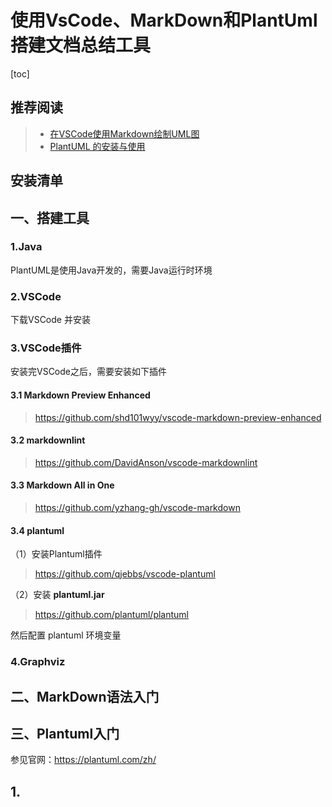 # 使用VsCode、MarkDown和PlantUml搭建文档总结工具

[toc]



## 推荐阅读

> - [在VSCode使用Markdown绘制UML图](https://joven.site/VSCode_UsePlantUMLByMarkdown/)
> - [PlantUML 的安装与使用](https://www.hd2y.net/archives/plantuml-installation-and-use)



## 安装清单







## 一、搭建工具

### 1.Java

PlantUML是使用Java开发的，需要Java运行时环境



### 2.VSCode

下载VSCode 并安装

### 3.VSCode插件

安装完VSCode之后，需要安装如下插件

#### 3.1 Markdown Preview Enhanced

> https://github.com/shd101wyy/vscode-markdown-preview-enhanced

#### 3.2 markdownlint

> https://github.com/DavidAnson/vscode-markdownlint

#### 3.3 Markdown All in One

> https://github.com/yzhang-gh/vscode-markdown

#### 3.4 plantuml

（1）安装Plantuml插件

> https://github.com/qjebbs/vscode-plantuml



（2）安装 **plantuml.jar**

> https://github.com/plantuml/plantuml

然后配置 plantuml 环境变量



### 4.Graphviz



## 二、MarkDown语法入门





## 三、Plantuml入门

参见官网：https://plantuml.com/zh/



## 1.





